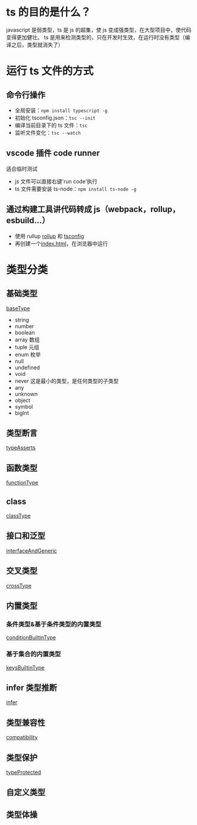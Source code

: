 # ts 的目的是什么？

javascript 是弱类型，ts 是 js 的超集，使 js 变成强类型，在大型项目中，使代码变得更加健壮。
ts 是用来检测类型的，只在开发时生效，在运行时没有类型（编译之后，类型就消失了）

# 运行 ts 文件的方式

## 命令行操作

- 全局安装：`npm install typescript -g`
- 初始化 tsconfig.json：`tsc --init`
- 编译当前目录下的 ts 文件：`tsc`
- 监听文件变化：`tsc --watch`

## vscode 插件 code runner

适合临时测试

- js 文件可以直接右键'run code'执行
- ts 文件需要安装 ts-node：`npm install ts-node -g`

## 通过构建工具讲代码转成 js（webpack，rollup，esbuild...）

- 使用 rullup [rollup](./rollup.config.js) 和 [tsconfig](./tsconfig.json)
- 再创建一个[index.html](./dist/index.html)，在浏览器中运行

# 类型分类

## 基础类型

[baseType](./src/baseType.ts)

- string
- number
- boolean
- array 数组
- tuple 元组
- enum 枚举
- null
- undefined
- void
- never 这是最小的类型，是任何类型的子类型
- any
- unknown
- object
- symbol
- bigInt

## 类型断言

[typeAsserts](./src/typeAsserts.ts)

## 函数类型

[functionType](./src/functionType.ts)

## class

[classType](./src/classType.ts)

## 接口和泛型

[interfaceAndGeneric](./src/interfaceAndGeneric.ts)

## 交叉类型

[crossType](./src/crossType.ts)

## 内置类型

### 条件类型&基于条件类型的内置类型

[conditionBuiltinType](./src/conditionBuiltinType.ts)

### 基于集合的内置类型

[keysBuiltinType](./src/keysBuiltinType.ts)

## infer 类型推断

[infer](./src/infer.ts)

## 类型兼容性

[compatibility](./src/compatibility.ts)

## 类型保护

[typeProtected](./src/typeProtected.ts)

## 自定义类型

## 类型体操
